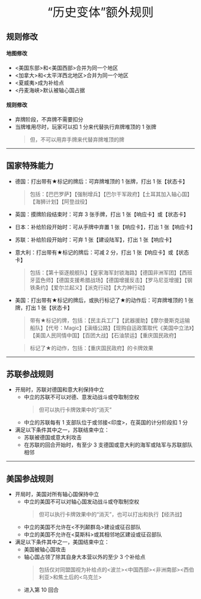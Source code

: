 <div align='center' ><font size='6'>“历史变体”额外规则</font></div>

## 规则修改

#### 地图修改
* <美国东部>和<美国西部>合并为同一个地区
* <加拿大>和<太平洋西北地区>合并为同一个地区
* <夏威夷>成为补给点
* <丹麦海峡>默认被轴心国占据

#### 规则修改
* 弃牌阶段，不弃牌不需要扣分
* 当牌堆用尽时，玩家可以扣 1 分来代替执行弃牌堆顶的 1 张牌
    > 但，不可以用弃手牌来代替弃牌堆顶的牌

****

## 国家特殊能力

* 德国：打出带有★标记的牌后：可弃牌堆顶的 1 张牌，打出 1 张【状态卡】
    > 包括：【巴巴罗萨】【强制增兵】【巴尔干军政府】【土耳其加入轴心国】【海狮计划】【阿登战役】
    
* 英国：摸牌阶段结束时：可弃 3 张手牌，打出 1 张【响应卡】或【状态卡】

* 日本：补给阶段开始时：可从手牌中弃置 1 张【响应卡】，打出 1 张【响应卡】

* 苏联：补给阶段开始时：可弃 1 张【建设陆军】，打出 1 张【响应卡】

* 意大利：打出带有★标记的牌后：可减 2 分，打出 1 张【响应卡】或【状态卡】
    > 包括：【第十驱逐舰舰队】【皇家海军封锁海路】【德国非洲军团】【西班牙蓝色师】【德国支援希腊战场】【德国增援反击】【罗马尼亚增援】【钢铁条约】【爱尔兰起义】【派克行动】【大力神行动】

* 美国：打出带有★标记的牌后，或执行标记了★的动作后：可弃牌堆顶的 1 张牌，打出 1 张【状态卡】
    > 带有★标记的牌，包括：【民主兵工厂】【武器援助】【摩尔曼斯克运输船队】【代号：Magic】【滇缅公路】【现购自运政策取代《美国中立法》】【美国人民同情中国】【百团大战】【石油禁运】【重庆国民政府】
    
    > 标记了★的动作，包括：【重庆国民政府】的卡牌效果

****

## 苏联参战规则
* 开局时，苏联对德国和意大利保持中立
    * 中立的苏联不可以对德、意发动战斗或夺取制空权
        > 但可以执行卡牌效果中的“消灭”
    * 中立的苏联每有 1 支部队位于或邻接<印度>，在英国的计分阶段扣 1 分
* 满足以下条件其中之一，苏联结束中立：
    * 苏联被德国或意大利攻击
    * 在苏联的回合开始时，有至少 3 支德国或意大利的海军或陆军与苏联部队相邻
    
****

## 美国参战规则
* 开局时，美国对所有轴心国保持中立
    * 中立的美国不可以对轴心国发动战斗或夺取制空权
        > 但可以执行卡牌效果中的“消灭”，也可以打出和执行【经济战】
    * 中立的美国不允许在<不列颠群岛>建设或征召部队
    * 中立的美国不允许在<莫斯科>或其相邻地区建设或征召部队
* 满足以下条件其中之一，美国结束中立：
    * 美国被轴心国攻击
    * 轴心国占领了除其自身大本营以外的至少 3 个补给点
        > 包括仅对同盟国视为补给点的<波兰><中国西部><非洲南部><西伯利亚>和焦土后的<乌克兰>
    * 进入第 10 回合


